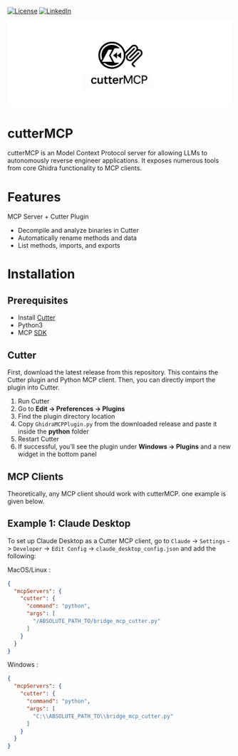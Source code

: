 [![License](https://img.shields.io/badge/License-Apache%202.0-blue.svg)](https://www.apache.org/licenses/LICENSE-2.0)
[![LinkedIn](https://img.shields.io/badge/LinkedIn-Connect-blue)](https://www.linkedin.com/in/amey-pathak/)

![cutter_MCP_logo](images/cutterMCP.png)


# cutterMCP
cutterMCP is an Model Context Protocol server for allowing LLMs to autonomously reverse engineer applications. It exposes numerous tools from core Ghidra functionality to MCP clients.

# Features
MCP Server + Cutter Plugin

- Decompile and analyze binaries in Cutter
- Automatically rename methods and data
- List methods, imports, and exports

# Installation

## Prerequisites
- Install [Cutter](https://github.com/rizinorg/cutter)
- Python3
- MCP [SDK](https://github.com/modelcontextprotocol/python-sdk)

## Cutter
First, download the latest release from this repository. This contains the Cutter plugin and Python MCP client. Then, you can directly import the plugin into Cutter.

1. Run Cutter
2. Go to **Edit -> Preferences -> Plugins**
3. Find the plugin directory location
4. Copy `GhidraMCPPlugin.py` from the downloaded release and paste it inside the **python** folder
5. Restart Cutter
6. If successful, you’ll see the plugin under **Windows -> Plugins** and a new widget in the bottom panel


## MCP Clients

Theoretically, any MCP client should work with cutterMCP. one example is given below.

## Example 1: Claude Desktop
To set up Claude Desktop as a Cutter MCP client, go to `Claude` -> `Settings` -> `Developer` -> `Edit Config` -> `claude_desktop_config.json` and add the following:

MacOS/Linux :
```json
{
  "mcpServers": {
    "cutter": {
      "command": "python",
      "args": [
        "/ABSOLUTE_PATH_TO/bridge_mcp_cutter.py"
      ]
    }
  }
}
```

Windows :
```json
{
  "mcpServers": {
    "cutter": {
      "command": "python",
      "args": [
        "C:\\ABSOLUTE_PATH_TO\\bridge_mcp_cutter.py"
      ]
    }
  }
}
```